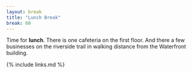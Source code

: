 ```yaml
---
layout: break
title: "Lunch Break"
break: 60
---
```


Time for **lunch**. There is one cafeteria on the first floor. And there a few businesses on the riverside trail in walking distance from the Waterfront building.

{% include links.md %}
